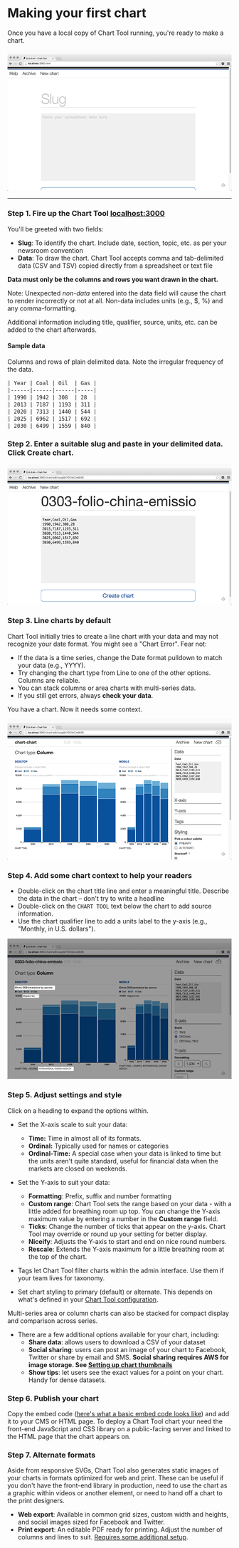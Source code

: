 # Making your first chart

Once you have a local copy of Chart Tool running, you're ready to make a chart.

![Chart Tool, ready and waiting](images/CT-NewChart.png)

----------

### Step 1. Fire up the Chart Tool [localhost:3000](http://localhost:3000)

You'll be greeted with two fields:

* **Slug**: To identify the chart. Include date, section, topic, etc. as per your newsroom convention
* **Data**: To draw the chart. Chart Tool accepts comma and tab-delimited data (CSV and TSV) copied directly from a spreadsheet or text file

**Data must only be the columns and rows you want drawn in the chart.**

Note: Unexpected _non-data_ entered into the data field will cause the chart to render incorrectly or not at all. Non-data includes units (e.g., $, %) and any comma-formatting. 

Additional information including title, qualifier, source, units, etc. can be added to the chart afterwards. 

#### Sample data

Columns and rows of plain delimited data. Note the irregular frequency of the data.

	| Year | Coal | Oil  | Gas |
	|------|------|------|-----|
	| 1990 | 1942 | 308  | 28  |
	| 2013 | 7187 | 1193 | 311 |
	| 2020 | 7313 | 1440 | 544 |
	| 2025 | 6962 | 1517 | 692 |
	| 2030 | 6499 | 1559 | 840 |


### Step 2. Enter a suitable slug and paste in your delimited data. Click **Create chart**.

![Slug and some data](images/CT-NewChart-Data.png)


### Step 3. Line charts by default

Chart Tool initially tries to create a line chart with your data and may not recognize your date format. 	You might see a "Chart Error". Fear not:

* If the data is a time series, change the Date format pulldown to match your data (e.g., YYYY).
* Try changing the chart type from Line to one of the other options. Columns are reliable.
* You can stack columns or area charts with multi-series data.
* If you still get errors, always **check your data**.	

You have a chart. Now it needs some context.
	
![All data no context](images/CT-NewChart-ColumnStacked.png)


### Step 4. Add some chart context to help your readers
	
* Double-click on the chart title line and enter a meaningful title. Describe the data in the chart – don't try to write a headline
* Double-click on the `CHART TOOL` text below the chart to add source information.
* Use the chart qualifier line to add a units label to the y-axis (e.g., "Monthly, in U.S. dollars").

![A clear meaningful chart](images/CT-NewChart-Details.png)

### Step 5. Adjust settings and style

Click on a heading to expand the options within.

* Set the X-axis scale to suit your data:
	* **Time:** Time in almost all of its formats.
	* **Ordinal:** Typically used for names or categories
	* **Ordinal-Time:** A special case when your data is linked to time but the units aren't quite standard, useful for financial data when the markets are closed on weekends.

* Set the Y-axis to suit your data:
	* **Formatting**: Prefix, suffix and number formatting
	* **Custom range**: Chart Tool sets the range based on your data - with a little added for breathing room up top. You can change the Y-axis maximum value by entering a number in the **Custom range** field.
	* **Ticks**: Change the number of ticks that appear on the y-axis. Chart Tool may override or round up your setting for better display.
	* **Niceify**: Adjusts the Y-axis to start and end on nice round numbers.
	* **Rescale**: Extends the Y-axis maximum for a little breathing room at the top of the chart. 

* Tags let Chart Tool filter charts within the admin interface. Use them if your team lives for taxonomy. 
* Set chart styling to primary (default) or alternate. This depends on what's defined in your [Chart Tool configuration](https://github.com/globeandmail/chart-tool/blob/master/tutorials/customizing.md). 
		
Multi-series area or column charts can also be stacked for compact display and comparison across series. 
	
* There are a few additional options available for your chart, including:
	* **Share data**: allows users to download a CSV of your dataset
	* **Social sharing**: users can post an image of your chart to Facebook, Twitter or share by email and SMS. **Social sharing requires AWS for image storage. See [Setting up chart thumbnails](thumbnails.md)**
	* **Show tips**: let users see the exact values for a point on your chart. Handy for dense datasets.


### Step 6. Publish your chart

Copy the embed code ([here's what a basic embed code looks like](https://github.com/globeandmail/chart-tool/blob/master/tutorials/sample-embed.md)) and add it to your CMS or HTML page. To deploy a Chart Tool chart your need the front-end JavaScript and CSS library on a public-facing server and linked to the HTML page that the chart appears on. 


### Step 7. Alternate formats

Aside from responsive SVGs, Chart Tool also generates static images of your charts in formats optimized for web and print. These can be useful if you don't have the front-end library in production, need to use the chart as a graphic within videos or another element, or need to hand off a chart to the print designers. 

* **Web export**: Available in common grid sizes, custom width and heights, and social images sized for Facebook and Twitter.
* **Print export**: An editable PDF ready for printing. Adjust the number of columns and lines to suit. [Requires some additional setup](https://github.com/globeandmail/chart-tool/blob/master/tutorials/print.md).




